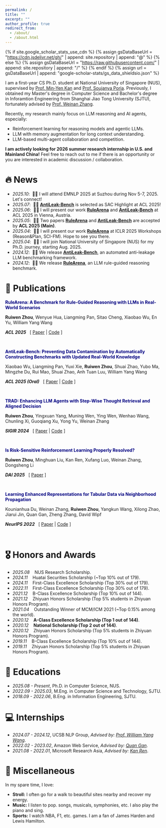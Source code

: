 ```yaml
---
permalink: /
title: ""
excerpt: ""
author_profile: true
redirect_from: 
  - /about/
  - /about.html
---
```


{% if site.google_scholar_stats_use_cdn %}
{% assign gsDataBaseUrl = "https://cdn.jsdelivr.net/gh/" | append: site.repository | append: "@" %}
{% else %}
{% assign gsDataBaseUrl = "https://raw.githubusercontent.com/" | append: site.repository | append: "/" %}
{% endif %}
{% assign url = gsDataBaseUrl | append: "google-scholar-stats/gs_data_shieldsio.json" %}

<span class='anchor' id='about-me'></span>

I am a first-year CS Ph.D. student at National University of Singapore (NUS), supervised by [Prof. Min-Yen Kan](https://www.comp.nus.edu.sg/~kanmy/) and [Prof. Soujanya Poria](https://soujanyaporia.github.io/). Previously, I obtained my Master's degree in Computer Science and Bachelor's degree in Inforamtion Engineering from Shanghai Jiao Tong University (SJTU), fortunately advised by [Prof. Weinan Zhang](https://wnzhang.net).

Recently, my research mainly focus on LLM reasoning and AI agents, especially:
* Reinforcement learning for reasoning models and agentic LLMs.
* LLM with memory augmentation for long context understanding.
* LLM-based multi-agent collaboration and competition.

**I am actively looking for 2026 summer research internship in U.S. and Mainland China!** Feel free to reach out to me if there is an opportunity or you are interested in academic discussion / collaboration.

# 🔥 News
- *2025.10*: &nbsp;🎉🎉 I will attend EMNLP 2025 at Suzhou during Nov 5-7, 2025. Let's connect!
- *2025.07*: &nbsp;🎉🎉 [**AntiLeak-Bench**](https://arxiv.org/pdf/2412.13670) is selected as SAC Highlight at ACL 2025!
- *2025.06*: &nbsp;🎉🎉 I will present our work [**RuleArena**](https://arxiv.org/pdf/2412.08972) and [**AntiLeak-Bench**](https://arxiv.org/pdf/2412.13670) at ACL 2025 in Vienna, Austria.
- *2025.05*: &nbsp;🎉🎉 Two papers [**RuleArena**](https://arxiv.org/pdf/2412.08972) and [**AntiLeak-Bench**](https://arxiv.org/pdf/2412.13670) are accepted by **ACL 2025 (Main)**.
- *2025.04*: &nbsp;🎉🎉 I will present our work [**RuleArena**](https://arxiv.org/pdf/2412.08972) at ICLR 2025 Workshops (Reason&Plan, SCI-FM). Hope to see you there.
- *2025.04*: &nbsp;🎉🎉 I will join National University of Singapore (NUS) for my Ph.D. journey, starting Aug. 2025.
- *2024.12*: &nbsp;🎉🎉 We release [**AntiLeak-Bench**](https://arxiv.org/pdf/2412.13670), an automated anti-leakage LLM benchmarking framework.
- *2024.12*: &nbsp;🎉🎉 We release [**RuleArena**](https://arxiv.org/pdf/2412.08972), an LLM rule-guided reasoning benchmark.

# 📝 Publications

<!-- <div class='paper-box-text' markdown="1">

**<font color="navy">Measuring and Mitigating Rapport Bias of Large Language Models under Multi-Agent Social Interactions</font>**

Maojia Song, Tej Deep Pala, **Ruiwen Zhou**, Weisheng Jin, Amir Zadeh, Chuan Li, Dorien Herremans, Soujanya Poria

***arXiv preprint*** &nbsp; \[ [Paper](https://arxiv.org/pdf/2508.18321) | [Code]() \]
</div>

<br> -->

<div class='paper-box-text' markdown="1">

**<font color="navy">RuleArena: A Benchmark for Rule-Guided Reasoning with LLMs in Real-World Scenarios</font>**

**Ruiwen Zhou**, Wenyue Hua, Liangming Pan, Sitao Cheng, Xiaobao Wu, En Yu, William Yang Wang

***ACL 2025*** &nbsp; \[ [Paper](https://arxiv.org/pdf/2412.08972) | [Code](https://github.com/skyriver-2000/RuleArena) \]
</div>

<br>

<!-- <div class='paper-box'><div class='paper-box-image'><div><div class="badge">SIGIR 2024</div><img src='images/rulearena.png' alt="sym" width="100%"></div></div> -->
<div class='paper-box-text' markdown="1">

**<font color="navy">AntiLeak-Bench: Preventing Data Contamination by Automatically Constructing Benchmarks with Updated Real-World Knowledge</font>**

Xiaobao Wu, Liangming Pan, Yuxi Xie, **Ruiwen Zhou**, Shuai Zhao, Yubo Ma, Mingzhe Du, Rui Mao, Shuai Zhao, Anh Tuan Luu, William Yang Wang

***ACL 2025 (Oral)*** &nbsp; \[ [Paper](https://arxiv.org/pdf/2412.13670) | [Code](https://github.com/bobxwu/antileak-bench) \]
</div>

<br>

<div class='paper-box-text' markdown="1">

**<font color="navy">TRAD: Enhancing LLM Agents with Step-Wise Thought Retrieval and Aligned Decision</font>**

**Ruiwen Zhou**, Yingxuan Yang, Muning Wen, Ying Wen, Wenhao Wang, Chunling Xi, Guoqiang Xu, Yong Yu, Weinan Zhang

***SIGIR 2024*** &nbsp; \[ [Paper](https://arxiv.org/pdf/2403.06221) | [Code](https://github.com/skyriver-2000/TRAD-Official) \]
</div>
<!-- </div> -->

<br>

<!-- <div class='paper-box'><div class='paper-box-image'><div><div class="badge">arXiv preprint</div><img src='images/rulearena.png' alt="sym" width="100%"></div></div> -->
<div class='paper-box-text' markdown="1">

**<font color="navy">Is Risk-Sensitive Reinforcement Learning Properly Resolved?</font>**

**Ruiwen Zhou**, Minghuan Liu, Kan Ren, Xufang Luo, Weinan Zhang, Dongsheng Li

***DAI 2025*** &nbsp; \[ [Paper](https://arxiv.org/pdf/2307.00547) \]
</div>
<!-- </div> -->

<br>

<!-- <div class='paper-box'><div class='paper-box-image'><div><div class="badge">NeurIPS 2022</div><img src='images/rulearena.png' alt="sym" width="100%"></div></div> -->
<div class='paper-box-text' markdown="1">

**<font color="navy">Learning Enhanced Representations for Tabular Data via Neighborhood Propagation</font>**

Kounianhua Du, Weinan Zhang, **Ruiwen Zhou**, Yangkun Wang, Xilong Zhao, Jiarui Jin, Quan Gan, Zheng Zhang, David Wipf

***NeurIPS 2022*** &nbsp; \[ [Paper](https://arxiv.org/pdf/2206.06587) | [Code](https://github.com/KounianhuaDu/PET) \]
</div>
<!-- </div> -->

<br>

# 🎖 Honors and Awards
- *2025.08* &nbsp;&nbsp; NUS Research Scholarship.
- *2024.11* &nbsp;&nbsp; Huatai Securities Scholarship (~Top 10% out of 179).
- *2024.11* &nbsp;&nbsp; First-Class Excellence Scholarship (Top 30% out of 179).
- *2022.11* &nbsp;&nbsp; First-Class Excellence Scholarship (Top 30% out of 179).
- *2021.12* &nbsp;&nbsp; B-Class Excellence Scholarship (Top 10% out of 144).
- *2021.12* &nbsp;&nbsp; Zhiyuan Honors Scholarship (Top 5% students in Zhiyuan Honors Program).
- *2021.04* &nbsp;&nbsp; Outstanding Winner of MCM/ICM 2021 (~Top 0.15% among the world).
- *2020.12* &nbsp;&nbsp; **A-Class Excellence Scholarship (Top 1 out of 144)**.
- *2020.12* &nbsp;&nbsp; **National Scholarship (Top 2 out of 144)**.
- *2020.12* &nbsp;&nbsp; Zhiyuan Honors Scholarship (Top 5% students in Zhiyuan Honors Program).
- *2019.11* &nbsp;&nbsp; B-Class Excellence Scholarship (Top 10% out of 144).
- *2019.11* &nbsp;&nbsp; Zhiyuan Honors Scholarship (Top 5% students in Zhiyuan Honors Program).

# 📖 Educations
- *2025.08 - Present*, Ph.D. in Computer Science, NUS.
- *2022.09 - 2025.03*, M.Eng. in Computer Science and Technology, SJTU.
- *2018.09 - 2022.06*, B.Eng. in Information Engineering, SJTU.

<!-- # 💬 Invited Talks
- *2021.06*, Lorem ipsum dolor sit amet, consectetur adipiscing elit. Vivamus ornare aliquet ipsum, ac tempus justo dapibus sit amet. 
- *2021.03*, Lorem ipsum dolor sit amet, consectetur adipiscing elit. Vivamus ornare aliquet ipsum, ac tempus justo dapibus sit amet.  \| [\[video\]](https://github.com/) -->

# 💻 Internships
<!-- - *2025.04 - 2025.08*, Shanghai AI Lab, *Advised by: [Jie Fu](https://bigaidream.github.io/)*. -->
- *2024.07 - 2024.12*, UCSB NLP Group, *Advised by: [Prof. William Yang Wang](https://sites.cs.ucsb.edu/~william)*.
- *2022.02 - 2023.02*, Amazon Web Service, *Advised by: [Quan Gan](https://www.amazon.science/author/quan-gan)*.
- *2021.08 - 2022.01*, Microsoft Research Asia, *Advised by: [Kan Ren](https://www.saying.ren/)*.

# 👀 Miscellaneous
In my spare time, I love:
- **Stroll:** I often go for a walk to beautiful sites nearby and recover my energy.
- **Music:** I listen to pop. songs, musicals, symphonies, etc. I also play the piano and sing.
- **Sports:** I watch NBA, F1, etc. games. I am a fan of James Harden and Lewis Hamilton.

<div style="padding-top: 100px; transform: scale(0.5); transform-origin: top center;">
    <script style="width:50%" type="text/javascript" id="clustrmaps" src="//cdn.clustrmaps.com/map_v2.js?cl=ffffff&w=a&t=tt&d=pfXNheCGCTq2ev5ATlMo7sNGDhev4oUjVOF5WLbyZao"></script>
</div>
